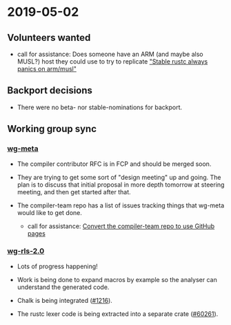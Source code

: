 # 2019-05-02

## Volunteers wanted

- call for assistance: Does someone have an ARM (and maybe also MUSL?) host they could use to try to replicate ["Stable rustc always panics on arm/musl"](https://github.com/rust-lang/rust/issues/60297)

## Backport decisions

- There were no beta- nor stable-nominations for backport.

## Working group sync

### [wg-meta](../../../working-groups/meta)

- The compiler contributor RFC is in FCP and should be merged soon.

- They are trying to get some sort of "design meeting" up and going.
The plan is to discuss that initial proposal in more depth tomorrow at steering meeting, and then get started after that.

- The compiler-team repo has a list of issues tracking things that wg-meta would like to get done.
  - call for assistance: [Convert the compiler-team repo to use GitHub pages](https://github.com/rust-lang/compiler-team/issues/73)

### [wg-rls-2.0](../../../working-groups/rls-2.0/)

- Lots of progress happening!

- Work is being done to expand macros by example so the analyser can understand the generated code.

- Chalk is being integrated ([#1216](https://github.com/rust-analyzer/rust-analyzer/pull/1216)).

- The rustc lexer code is being extracted into a separate crate ([#60261](https://github.com/rust-lang/rust/pull/60261)).
